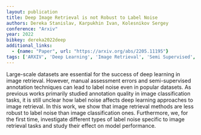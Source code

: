 ```yaml
---
layout: publication
title: Deep Image Retrieval is not Robust to Label Noise
authors: Dereka Stanislav, Karpukhin Ivan, Kolesnikov Sergey
conference: "Arxiv"
year: 2022
bibkey: dereka2022deep
additional_links:
  - {name: "Paper", url: "https://arxiv.org/abs/2205.11195"}
tags: ['ARXIV', 'Deep Learning', 'Image Retrieval', 'Semi Supervised', 'Supervised']
---
```

Large-scale datasets are essential for the success of deep learning in image retrieval. However, manual assessment errors and semi-supervised annotation techniques can lead to label noise even in popular datasets. As previous works primarily studied annotation quality in image classification tasks, it is still unclear how label noise affects deep learning approaches to image retrieval. In this work, we show that image retrieval methods are less robust to label noise than image classification ones. Furthermore, we, for the first time, investigate different types of label noise specific to image retrieval tasks and study their effect on model performance.
